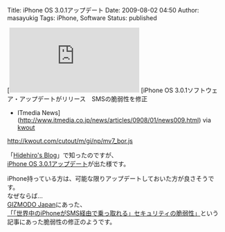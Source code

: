 Title: iPhone OS 3.0.1アップデート
Date: 2009-08-02 04:50
Author: masayukig
Tags: iPhone, Software
Status: published


[![http://www.itmedia.co.jp/news/articles/0908/01/news009.html](http://kwout.com/cutout/m/gi/np/mv7_bor.jpg "iPhone OS 3.0.1ソフトウェア・アップデートがリリース　SMSの脆弱性を修正 - ITmedia News")
](http://www.itmedia.co.jp/news/articles/0908/01/news009.html)
[iPhone OS 3.0.1ソフトウェア・アップデートがリリース　SMSの脆弱性を修正
- ITmedia
News](http://www.itmedia.co.jp/news/articles/0908/01/news009.html) via
[kwout](http://itmedia.kwout.com/quote/mginpmv7)


<http://kwout.com/cutout/m/gi/np/mv7_bor.js>

「[Hidehiro's
Blog](http://hidehiro.asablo.jp/blog/2009/08/01/4471963)」で知ったのですが、  
[iPhone OS
3.0.1アップデート](http://support.apple.com/kb/HT3754)が出た様です。

iPhone持っている方は、可能な限りアップデートしておいた方が良さそうです。  
なぜならば...  
[GIZMODO
Japan](http://www.gizmodo.jp/common/img/head_main_siteid.jpg)にあった、  
[「「世界中のiPhoneがSMS経由で乗っ取れる」セキュリティの脆弱性」](http://www.gizmodo.jp/2009/07/iphonesms.html)という  
記事にあった脆弱性の修正のようです。
